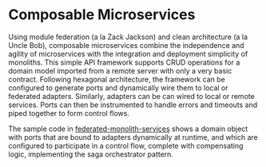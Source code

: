 # Composable Microservices

Using module federation (a la Zack Jackson) and clean architecture (a la Uncle Bob), composable microservices combine the independence and agility of microservices with the integration and deployment simplicity of monoliths. This simple API framework supports CRUD operations for a domain model imported from a remote server with only a very basic contract. Following hexagonal architecture, the framework can be configured to generate ports and dynamically wire them to local or federated adapters. Similarly, adapters can be can wired to local or remote services. Ports can then be instrumented to handle errors and timeouts and piped together to form control flows. 

The sample code in [federated-monolith-services](https://github.com/tysonrm/federated-monolith-services) shows a domain object with ports that are bound to adapters dynamically at runtime, and which are configured to participate in a control flow, complete with compensating logic, implementing the saga orchestrator pattern.
